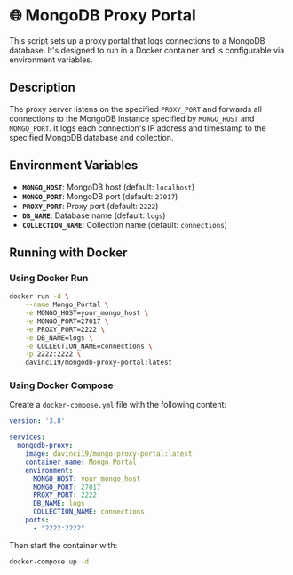 # 🌐 MongoDB Proxy Portal

This script sets up a proxy portal that logs connections to a MongoDB database. It's designed to run in a Docker container and is configurable via environment variables.

## Description

The proxy server listens on the specified `PROXY_PORT` and forwards all connections to the MongoDB instance specified by `MONGO_HOST` and `MONGO_PORT`. It logs each connection's IP address and timestamp to the specified MongoDB database and collection.

## Environment Variables

- **`MONGO_HOST`**: MongoDB host (default: `localhost`)
- **`MONGO_PORT`**: MongoDB port (default: `27017`)
- **`PROXY_PORT`**: Proxy port (default: `2222`)
- **`DB_NAME`**: Database name (default: `logs`)
- **`COLLECTION_NAME`**: Collection name (default: `connections`)

## Running with Docker

### Using Docker Run

```bash
docker run -d \
    --name Mongo_Portal \
    -e MONGO_HOST=your_mongo_host \
    -e MONGO_PORT=27017 \
    -e PROXY_PORT=2222 \
    -e DB_NAME=logs \
    -e COLLECTION_NAME=connections \
    -p 2222:2222 \
    davinci19/mongodb-proxy-portal:latest
```

### Using Docker Compose

Create a `docker-compose.yml` file with the following content:

```yaml
version: '3.8'

services:
  mongodb-proxy:
    image: davinci19/mongo-proxy-portal:latest
    container_name: Mongo_Portal
    environment:
      MONGO_HOST: your_mongo_host
      MONGO_PORT: 27017
      PROXY_PORT: 2222
      DB_NAME: logs
      COLLECTION_NAME: connections
    ports:
      - "2222:2222"
```

Then start the container with:

```bash
docker-compose up -d
```